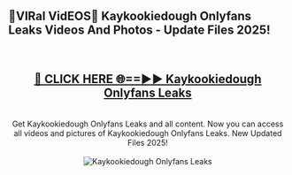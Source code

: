 <h2>🔴VIRal VidEOS🔴 Kaykookiedough Onlyfans Leaks Videos And Photos - Update Files 2025!</h2>
<br>
<div align="center">
<h2><a href="https://virallinks.top/odZfE0" rel="nofollow">🔴 CLICK HERE 🌐==►► Kaykookiedough Onlyfans Leaks</a></h2>
<br>
Get Kaykookiedough Onlyfans Leaks and all content. Now you can access all videos and pictures of Kaykookiedough Onlyfans Leaks. New Updated Files 2025!
<br>
<br>
<a href="https://virallinks.top/odZfE0" rel="nofollow" data-target="animated-image.originalLink"><img src="https://i.imgur.com/dJHk4Zq.gif)" alt="Kaykookiedough Onlyfans Leaks" style="max-width: 100%; display: inline-block;" data-target="animated-image.originalImage"></a>
</div>
<br>
